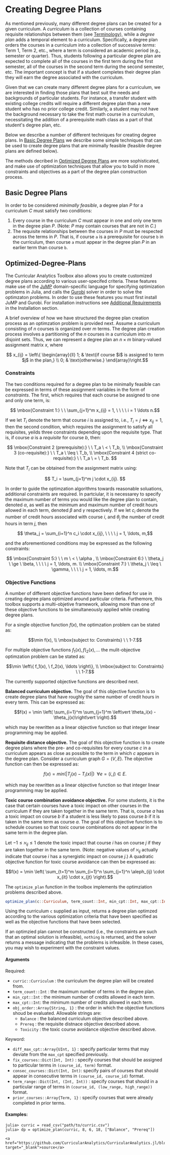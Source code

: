 # Creating Degree Plans

As mentioned previously, many different degree plans can be created for a given curriculum.  A *curriculum* is a collection of courses containing requisite relationships between them (see [Terminology](@ref)), while a *degree plan* adds a temporal element to a curriculum.  Specifically, a degree plan orders the courses in a curriculum into a collection of successive *terms*: Term 1, Term 2, etc., where a term is considered an academic period (e.g., semester or quarter).  Thus, students following a particular degree plan are expected to complete all of the courses in the first term during the first semester, all of the courses in the second term during the second semester, etc.  The important concept is that if a student completes their degree plan they will earn the degree associated with the curriculum.

Given that we can create many different degree plans for a curriculum, we are interested in finding those plans that best suit the needs and backgrounds of particular students.  For instance, a transfer student with existing college credits will require a different degree plan than a new student who has no prior college credit.  Similarly, a student may not have the background necessary to take the first math course in a curriculum, necessitating the addition of a prerequisite math class as a part of that student's degree plan, etc.

Below we describe a number of different techniques for creating degree plans.  In [Basic Degree Plans](@ref) we describe some simple techniques that can be used to create degree plans that are minimally feasible (feasible degree plans are defined below).

The methods decribed in [Optimized Degree Plans](@ref) are more sophisticated, and make use of optimization techniques that allow you to build in more constraints and objectives as a part of the degree plan construction process.  

## Basic Degree Plans

In order to be considered *minimally feasible*, a degree plan $P$ for a curriculum $C$ must satisfy two conditions:

1. Every course in the curriculum $C$ must appear in one and only one term in the degree plan $P$.  (Note: $P$ may contain courses that are not in $C$.)
2. The requisite relationships between the courses in $P$ must be respected across the terms in $P$.  That is, if course ``a`` is a prerequisite for course ``b`` in the curriculum, then course ``a`` must appear in the degree plan $P$ in an earlier term than course ``b``.

## Optimized-Degree-Plans

The Curricular Analytics Toolbox also allows you to create customized degree plans according to various user-specifed criteria.  These features make use of the [JuMP](https://github.com/JuliaOpt/JuMP.jl) domain-specific language for specifying optimization problems in Julia, and calls the [Gurobi](https://www.gurobi.com) solver in order to solve the optimzaton problems.  In order to use these features you must first install JuMP and Gurobi.  For installation instructions see [Additional Requirements](@ref) in the Installation section.

A brief overview of how we have structured the degree plan creation process as an optimzation problem is provided next.  Assume a curriculum consisting of $n$ courses is organized over $m$ terms. The degree plan creation process involves a partitioning of the $n$ courses in a curriculum into $m$ disjoint sets. Thus, we can represent a degree plan an $n \times m$ binary-valued assignment matrix $x$, where

```math
  x_{ij} = \left\{
  \begin{array}{ll}
  1; & \text{if course $i$ is assigned to term $j$ in the plan,} \\
  0; & \text{otherwise.}
  \end{array}\right.
```

### Constraints

The two conditions required for a degree plan to be minimally feasible can be expressed in terms of these assignment variables in the form of *constraints*.  The first, which requires that each course be assigned to one and only one term, is:

```math
  \mbox{Constraint 1:} \ \ \sum_{j=1}^m  x_{ij} = 1, \ \ \ \ i = 1 \ldots n.
```

If we let $T_i$ denote the term that course $i$ is assigned to, i.e., $T_i = j \iff x_{ij} = 1$, then the second condition, which requires the assignment to satisfy all requisites, yeilds three constraints depending upon the requisite type.  That is, if course $a$ is a *requisite* for course $b$, then:

```math
  \mbox{Constraint 2 (prerequisite):} \ \ T_a \ < \ T_b, \\
  \mbox{Constraint 3 (co-requisite):} \ \ T_a \ \leq \ T_b, \\
  \mbox{Constraint 4 (strict co-requisite):} \ \ T_a \ = \ T_b. 
```

Note that $T_i$ can be obtained from the assignment matrix using:

```math
 T_i = \sum_{j=1}^m j \cdot x_{ij}. 
```

In order to guide the optimzation algorithms towards reasonable soluations, additional constraints are required.  In partciular, it is necessarey to specify the maximum number of terms you would like the degree plan to contain, denoted $\alpha$, as well as the minimum and maximum  number of credit hours allowed in each term, denoted $\beta$ and $\gamma$ respectively. If we let $c_i$ denote the number of credit hours associated with course $i$, and $\theta_j$ the number of credit hours in term $j$, then

```math
 \theta_j = \sum_{i=1}^n c_i \cdot x_{ij}, \ \ \ \ j = 1, \ldots, m,
```

 and the aforementioned conditions may be expressed as the following constraints:

```math
  \mbox{Constraint 5:} \ \ m \ < \ \alpha , \\
  \mbox{Constraint 6:} \ \theta_j \ \ge \ \beta, \ \ \ \ j = 1, \ldots, m. \\
  \mbox{Constraint 7:} \ \theta_j \ \leq \ \gamma, \ \ \ \ j = 1, \ldots, m.
```

### Objective Functions

A number of different objective functions have been defined for use in creating degree plans optimized around particular criteria.  Furthemore, this toolbox supports a multi-objetive framework, allowing more than one of these objective functions to be simultaneously applied while creating degree plans.  

For a single objective function $f(x)$, the optimzation problem can be stated as:
```math
\min f(x), \\
\mbox{subject to: Constraints} \ \ 1-7.
```

For multiple objective functions $f_1(x), f(_2(x), \ldots$  the mulit-objective optimzation problem can be stated as:
```math
\min \left\{ f_1(x), \ f_2(x), \ldots \right\}, \\
\mbox{subject to: Constraints} \ \ 1-7.
```

The currently supported objective functions are described next.

**Balanced curriculum objective.**  The goal of this objective function is to create degree plans that have roughly the same number of credit hours in every term.  This can be expressed as:

```math
f(x) = \min \left( \sum_{i=1}^m \sum_{j=1}^m \left\vert \theta_i(x) - \theta_j(x)\right\vert \right).
```

which may be rewritten as a linear objective function so that integer linear programming may be applied.

**Requisite distance objective.**  The goal of this objective function is to create degree plans where the pre- and co-requisites for every course $c$ in a curriculum appears as close as possible to the term in which $c$ appears in the degree plan.  Consider a curriculum graph $G = (V,E)$.  The objective function can then be expressed as:

```math
  f(x) = min\left( \left\vert T_j(x) - T_i(x) \right\vert \right) \ \  \forall e = (i,j) \in E.
```

which may be rewritten as a linear objective function so that integer linear programming may be applied.

**Toxic course combination avoidance objective.**  For some students, it is the case that certain courses have a toxic impact on other courses in the curriculum if they are taken together in the same term.  That is, course $a$ has a toxic impact on course $b$ if a student is less likely to pass course $b$ if it is taken in the same term as course $a$.  The goal of this objective function is to schedule courses so that toxic course combinations do not appear in the same term in the degree plan.

Let $-1 \leq \aleph_{ij} \leq 1$ denote the toxic impact that course $i$ has on course $j$ if they are taken together in the same term.  (Note: negative values of $\aleph_{ij}$ actually indicate that course $i$ has a synergistic impact on course $j$.) A quadratic objective function for toxic course avoidance can then be expressed as:

```math
f(x) = \min \left( \sum_{t=1}^m \sum_{i=1}^n \sum_{j=1}^n  \aleph_{ij} \cdot x_{it} \cdot x_{jt} \right).
```

The `optimize_plan` function in the toolbox implements the optimziation problems described above.

```julia
optimize_plan(c::Curriculum, term_count::Int, min_cpt::Int, max_cpt::Int, obj_order::Array{String, 1}; diff_max_cpt::Array{UInt, 1}, fix_courses::Dict, consec_courses::Dict, term_range::Dict, prior_courses::Array{Term, 1})
```

Using the curriculum `c` supplied as input, returns a degree plan optimzed according to the various 
optimization criteria that have been specified as well as the objective functions that have been selected.

If an optimzied plan cannot be constructed (i.e., the constraints are such that an optimal solution is infeasible),
`nothing` is returned, and the solver returns a message indicating that the problems is infeasible.  In these cases,
you may wish to experiment with the constraint values.

#### Arguments

Required: 

- `curric::Curriculum` : the curriculum the degree plan will be created from.
- `term_count::Int` : the maximum number of terms in the degree plan.
- `min_cpt::Int` : the minimum number of credits allowed in each term.
- `max_cpt::Int`: the minimum number of credits allowed in each term.
- `obj_order::Array{String, 1}` : the order in which the objective functions shoud be evaluated.  Allowable strings are:
  + `Balance` : the balanced curriculum objective described above.
  + `Prereq` : the requisite distnace objective described above.
  + `Toxicity` : the toxic course avoidance objective described above.

Keyword:

- `diff_max_cpt::Array{UInt, 1}` :  specify particular terms that may deviate from the `max_cpt` specified previously.
- `fix_courses::Dict(Int, Int)` : specify courses that should be assigned to particular terms in `(course_id, term)` 
    format.
- `consec_courses::Dict(Int, Int)`: specify pairs of courses that should appear in consecutive terms in `(course_id, course_id)` format.
- `term_range::Dict(Int, (Int, Int))` : specify courses that should in a particular range of terms in `(course_id, (low_range, high_range))` format.
- `prior_courses::Array{Term, 1}` : specify courses that were already completed in prior terms.

#### Examples:

```julia-repl
julia> curric = read_csv("path/to/curric.csv")
julia> dp = optimize_plan(curric, 8, 6, 18, ["Balance", "Prereq"])
```

```@raw html
<a href="https://github.com/CurricularAnalytics/CurricularAnalytics.jl/blob/master/src/Optimization.jl" target="_blank">source</a>
```
